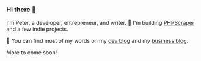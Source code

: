 ### Hi there 👋

I'm Peter, a developer, entrepreneur, and writer. 🔭 I'm building [PHPScraper](https://github.com/spekulatius/phpscraper) and a few indie projects.

💬 You can find most of my words on my [dev blog](http://releasecandidate.dev) and my [business blog](https://peterthaleikis.com). 

More to come soon!
